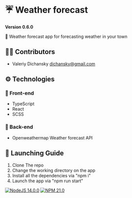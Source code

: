 # ☔ Weather forecast

**Version 0.6.0**

📃 Weather forecast app for forecasting weather in your town

## 👨‍💻 Contributors

- Valeriy Dichansky <dichansky@gmail.com>

## ⚙ Technologies

### 💅 Front-end

- TypeScript
- React
- SCSS

### 🧠 Back-end

- Openweathermap Weather forecast API

## 🚀 Launching Guide

1.  Clone The repo
2.  Change the working directory on the app
3.  Install all the dependencies via "npm i"
4.  Launch the app via "npm run start"

[![NodeJS 14.0.0](https://img.shields.io/badge/node-14.0.0-darkgreen.svg)](https://www.python.org/downloads/release/python-360/) [![NPM 21.0](https://img.shields.io/badge/npm-6.14.0-darkred.svg)](https://www.pip.org/downloads/release/python-360/)
